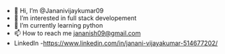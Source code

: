 - 👋 Hi, I’m @Jananivijaykumar09
- 👀 I’m interested in full stack developement
- 🌱 I’m currently learning python
- 📫 How to reach me jananish09@gmail.com
- LinkedIn -https://www.linkedin.com/in/janani-vijayakumar-514677202/

<!---
Jananivijaykumar09/Jananivijaykumar09 is a ✨ special ✨ repository because its `README.md` (this file) appears on your GitHub profile.
You can click the Preview link to take a look at your changes.
--->
